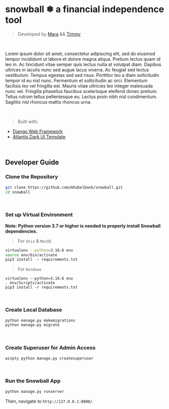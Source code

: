 # **snowball**  ❅  a financial independence tool

> Developed by [Mara](https://github.com/mhubelbank) && [Timmy](https://github.com/M-Allahham)

<br />

Lorem ipsum dolor sit amet, consectetur adipiscing elit, sed do eiusmod tempor incididunt ut labore et dolore magna aliqua. Pretium lectus quam id leo in. Ac tincidunt vitae semper quis lectus nulla at volutpat diam. Dapibus ultrices in iaculis nunc sed augue lacus viverra. Ac feugiat sed lectus vestibulum. Tempus egestas sed sed risus. Porttitor leo a diam sollicitudin tempor id eu nisl nunc. Fermentum et sollicitudin ac orci. Elementum facilisis leo vel fringilla est. Mauris vitae ultricies leo integer malesuada nunc vel. Fringilla phasellus faucibus scelerisque eleifend donec pretium. Tellus rutrum tellus pellentesque eu. Lectus proin nibh nisl condimentum. Sagittis nisl rhoncus mattis rhoncus urna.

<br />

> Built with:

- [Django Web Framework](https://www.djangoproject.com/)
- [Atlantis Dark UI Template](https://appseed.us/product/atlantis-dark/django/)
  
<br />

## Developer Guide

### Clone the Repository

```bash
git clone https://github.com/mhubelbank/snowball.git
cd snowball
```

<br />

### Set up Virtual Environment
**Note: Python version 3.7 or higher is needed to properly install Snowball dependencies.**

> For `Unix` & `MacOS` 

```bash
virtualenv --python=3.10.6 env
source env/bin/activate
pip3 install -r requirements.txt
```

> For `Windows` 
```
virtualenv --python=3.10.6 env
. env/Scripts/activate
pip3 install -r requirements.txt 
```

<br />

### Create Local Database
```bash
python manage.py makemigrations
python manage.py migrate
```

<br />

### Create Superuser for Admin Access

```bash
winpty python manage.py createsuperuser
```

<br />

### Run the Snowball App

```bash
python manage.py runserver
```

Then, navigate to `http://127.0.0.1:8000/`. 

<br />

